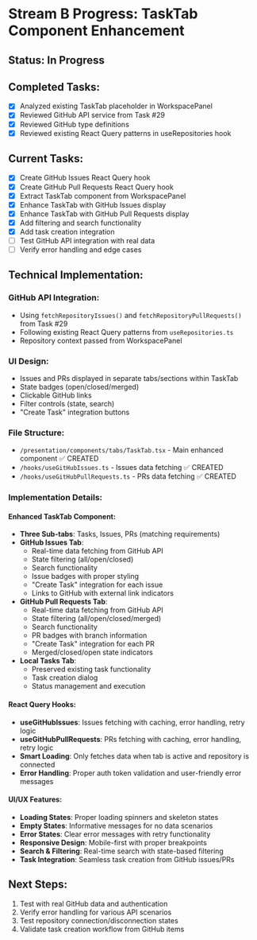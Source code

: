 # Stream B Progress: TaskTab Component Enhancement

## Status: In Progress

## Completed Tasks:
- [x] Analyzed existing TaskTab placeholder in WorkspacePanel
- [x] Reviewed GitHub API service from Task #29 
- [x] Reviewed GitHub type definitions
- [x] Reviewed existing React Query patterns in useRepositories hook

## Current Tasks:
- [x] Create GitHub Issues React Query hook
- [x] Create GitHub Pull Requests React Query hook  
- [x] Extract TaskTab component from WorkspacePanel
- [x] Enhance TaskTab with GitHub Issues display
- [x] Enhance TaskTab with GitHub Pull Requests display
- [x] Add filtering and search functionality
- [x] Add task creation integration
- [ ] Test GitHub API integration with real data
- [ ] Verify error handling and edge cases

## Technical Implementation:

### GitHub API Integration:
- Using `fetchRepositoryIssues()` and `fetchRepositoryPullRequests()` from Task #29
- Following existing React Query patterns from `useRepositories.ts`
- Repository context passed from WorkspacePanel

### UI Design:
- Issues and PRs displayed in separate tabs/sections within TaskTab
- State badges (open/closed/merged)
- Clickable GitHub links
- Filter controls (state, search)
- "Create Task" integration buttons

### File Structure:
- `/presentation/components/tabs/TaskTab.tsx` - Main enhanced component ✅ CREATED
- `/hooks/useGitHubIssues.ts` - Issues data fetching ✅ CREATED
- `/hooks/useGitHubPullRequests.ts` - PRs data fetching ✅ CREATED

### Implementation Details:

#### Enhanced TaskTab Component:
- **Three Sub-tabs**: Tasks, Issues, PRs (matching requirements)
- **GitHub Issues Tab**: 
  - Real-time data fetching from GitHub API
  - State filtering (all/open/closed)
  - Search functionality
  - Issue badges with proper styling
  - "Create Task" integration for each issue
  - Links to GitHub with external link indicators
- **GitHub Pull Requests Tab**:
  - Real-time data fetching from GitHub API
  - State filtering (all/open/closed/merged)
  - Search functionality
  - PR badges with branch information
  - "Create Task" integration for each PR
  - Merged/closed/open state indicators
- **Local Tasks Tab**: 
  - Preserved existing task functionality
  - Task creation dialog
  - Status management and execution

#### React Query Hooks:
- **useGitHubIssues**: Issues fetching with caching, error handling, retry logic
- **useGitHubPullRequests**: PRs fetching with caching, error handling, retry logic
- **Smart Loading**: Only fetches data when tab is active and repository is connected
- **Error Handling**: Proper auth token validation and user-friendly error messages

#### UI/UX Features:
- **Loading States**: Proper loading spinners and skeleton states
- **Empty States**: Informative messages for no data scenarios
- **Error States**: Clear error messages with retry functionality
- **Responsive Design**: Mobile-first with proper breakpoints
- **Search & Filtering**: Real-time search with state-based filtering
- **Task Integration**: Seamless task creation from GitHub issues/PRs

## Next Steps:
1. Test with real GitHub data and authentication
2. Verify error handling for various API scenarios
3. Test repository connection/disconnection states
4. Validate task creation workflow from GitHub items